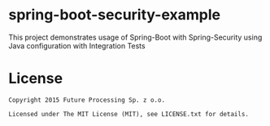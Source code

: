 spring-boot-security-example
============================

This project demonstrates usage of Spring-Boot with Spring-Security using Java configuration with Integration Tests

License
=======

    Copyright 2015 Future Processing Sp. z o.o.

    Licensed under The MIT License (MIT), see LICENSE.txt for details.